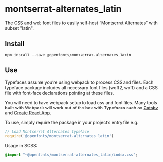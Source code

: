 
# montserrat-alternates_latin

The CSS and web font files to easily self-host “Montserrat Alternates” with subset "latin".

## Install

`npm install --save @openfonts/montserrat-alternates_latin`

## Use

Typefaces assume you’re using webpack to process CSS and files. Each typeface
package includes all necessary font files (woff2, woff) and a CSS file with
font-face declarations pointing at these files.

You will need to have webpack setup to load css and font files. Many tools built
with Webpack will work out of the box with Typefaces such as [Gatsby](https://github.com/gatsbyjs/gatsby)
and [Create React App](https://github.com/facebookincubator/create-react-app).

To use, simply require the package in your project’s entry file e.g.

```javascript
// Load Montserrat Alternates typeface
require('@openfonts/montserrat-alternates_latin')
```

Usage in SCSS:
```scss
@import "~@openfonts/montserrat-alternates_latin/index.css";
```
